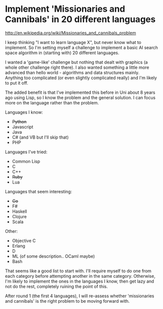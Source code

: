 Implement 'Missionaries and Cannibals' in 20 different languages
===================================

http://en.wikipedia.org/wiki/Missionaries_and_cannibals_problem

I keep thinking "I want to learn language X", but never know what to implement. So I'm setting myself a
challenge to implement a basic AI search space algorithm in (starting with) 20 different languages.

I wanted a 'game-like' challenge but nothing that dealt with graphics (a whole other challenge right there). I also
wanted something a little more advanced than hello world - algorithms and data structures mainly. Anything too
complicated (or even slightly complicated really) and I'm likely to put it off.

The added benefit is that I've implemented this before in Uni about 8 years ago using Lisp, so I know the problem
and the general solution. I can focus more on the language rather than the problem.

Languages I know:

* ~~Python~~
* Javascript
* Java
* C# (and VB but I'll skip that)
* PHP

Languages I've tried:

* Common Lisp
* C
* C++
* ~~Ruby~~
* Lua

Languages that seem interesting:

* ~~Go~~
* F#
* Haskell
* Clojure
* Scala

Other:

* Objective C
* Erlang
* D
* ML (of some description.. OCaml maybe)
* Bash

That seems like a good list to start with. I'll require myself to do one from each category before
attempting another in the same category. Otherwise, I'm likely to implement the ones in the
languages I know, then get lazy and not do the rest, completely ruining the point of this.

After round 1 (the first 4 languages), I will re-assess whether 'missionaries and cannibals' is the right
problem to be moving forward with.
